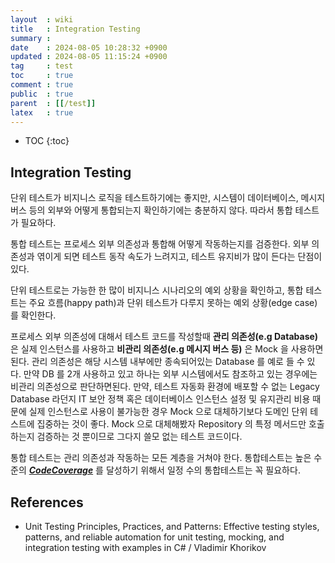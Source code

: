 ```yaml
---
layout  : wiki
title   : Integration Testing
summary : 
date    : 2024-08-05 10:28:32 +0900
updated : 2024-08-05 11:15:24 +0900
tag     : test
toc     : true
comment : true
public  : true
parent  : [[/test]]
latex   : true
---
```

* TOC
{:toc}

## Integration Testing

단위 테스트가 비지니스 로직을 테스트하기에는 좋지만, 시스템이 데이터베이스, 메시지 버스 등의 외부와 어떻게 통합되는지 확인하기에는 충분하지 않다.
따라서 통합 테스트가 필요하다.

통합 테스트는 프로세스 외부 의존성과 통합해 어떻게 작동하는지를 검증한다. 외부 의존성과 엮이게 되면 테스트 동작 속도가 느려지고, 테스트 유지비가 많이 든다는 단점이 있다.

단위 테스트로는 가능한 한 많이 비지니스 시나리오의 예외 상황을 확인하고, 통합 테스트는 주요 흐름(happy path)과 단위 테스트가 다루지 못하는 예외 상황(edge case)를 확인한다.

프로세스 외부 의존성에 대해서 테스트 코드를 작성할때 __관리 의존성(e.g Database)__ 은 실제 인스턴스를 사용하고 __비관리 의존성(e.g 메시지 버스 등)__ 은 Mock 을 사용하면 된다.
관리 의존성은 해당 시스템 내부에만 종속되어있는 Database 를 예로 들 수 있다. 만약 DB 를 2개 사용하고 있고 하나는 외부 시스템에서도 참조하고 있는 경우에는 비관리 의존성으로 판단하면된다.
만약, 테스트 자동화 환경에 배포할 수 없는 Legacy Database 라던지 IT 보안 정책 혹은 데이터베이스 인스턴스 설정 및 유지관리 비용 때문에 실제 인스턴스로 사용이 불가능한 경우 
Mock 으로 대체하기보다 도메인 단위 테스트에 집중하는 것이 좋다. Mock 으로 대체해봤자 Repository 의 특정 메서드만 호출하는지 검증하는 것 뿐이므로 그다지 쓸모 없는 테스트 코드이다.

통합 테스트는 관리 의존성과 작동하는 모든 계층을 거쳐야 한다. 통합테스트는 높은 수준의 ___[CodeCoverage](https://baekjungho.github.io/wiki/test/test-coverage/)___ 를 달성하기 위해서 일정 수의 통합테스트는 꼭 필요하다.

## References

- Unit Testing Principles, Practices, and Patterns: Effective testing styles, patterns, and reliable automation for unit testing, mocking, and integration testing with examples in C# / Vladimir Khorikov
